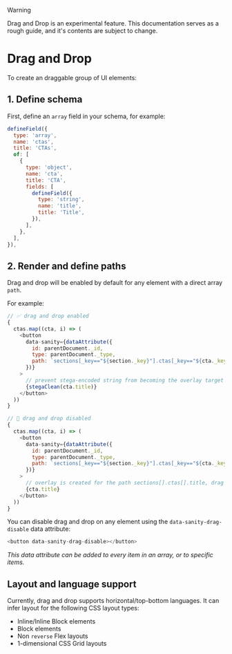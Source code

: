 > [!WARNING]
> Drag and Drop is an experimental feature. This documentation serves as a rough guide, and it's contents are subject to change.

# Drag and Drop

To create an draggable group of UI elements:

## 1. Define schema

First, define an `array` field in your schema, for example:

```js
defineField({
  type: 'array',
  name: 'ctas',
  title: 'CTAs',
  of: [
    {
      type: 'object',
      name: 'cta',
      title: 'CTA',
      fields: [
        defineField({
          type: 'string',
          name: 'title',
          title: 'Title',
        }),
      ],
    },
  ],
}),
```

## 2. Render and define paths

Drag and drop will be enabled by default for any element with a direct array `path`.

For example:

```js
// ✅ drag and drop enabled
{
  ctas.map((cta, i) => (
    <button
      data-sanity={dataAttribute({
        id: parentDocument._id,
        type: parentDocument._type,
        path: `sections[_key=="${section._key}"].ctas[_key=="${cta._key}"]`,
      })}
    >
      // prevent stega-encoded string from becoming the overlay target
      {stegaClean(cta.title)}
    </button>
  ))
}
```

```js
// 🚫 drag and drop disabled
{
  ctas.map((cta, i) => (
    <button
      data-sanity={dataAttribute({
        id: parentDocument._id,
        type: parentDocument._type,
        path: `sections[_key=="${section._key}"].ctas[_key=="${cta._key}"]`,
      })}
    >
      // overlay is created for the path sections[].ctas[].title, drag and drop cannot be enabled
      {cta.title}
    </button>
  ))
}
```

You can disable drag and drop on any element using the `data-sanity-drag-disable` data attribute:

```js
<button data-sanity-drag-disable></button>
```

_This data attribute can be added to every item in an array, or to specific items._

## Layout and language support

Currently, drag and drop supports horizontal/top-bottom languages. It can infer layout for the following CSS layout types:

- Inline/Inline Block elements
- Block elements
- Non `reverse` Flex layouts
- 1-dimensional CSS Grid layouts
